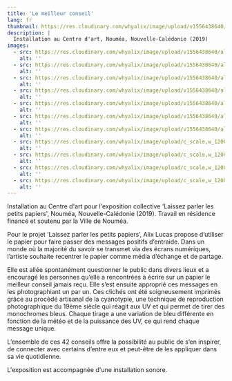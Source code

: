 ```yaml
---
title: 'Le meilleur conseil'
lang: fr
thumbnail: https://res.cloudinary.com/whyalix/image/upload/v1556438640/alixlucas/the-best-advice/best-advice1.jpg
description: |
  Installation au Centre d'art, Nouméa, Nouvelle-Calédonie (2019)
images:
  - src: https://res.cloudinary.com/whyalix/image/upload/v1556438640/alixlucas/the-best-advice/best-advice1.jpg
    alt: ''
  - src: https://res.cloudinary.com/whyalix/image/upload/v1556438640/alixlucas/the-best-advice/best-advice2.jpg
    alt: ''
  - src: https://res.cloudinary.com/whyalix/image/upload/v1556438640/alixlucas/the-best-advice/best-advice3.jpg
    alt: ''
  - src: https://res.cloudinary.com/whyalix/image/upload/v1556438640/alixlucas/the-best-advice/best-advice4.jpg
    alt: ''
  - src: https://res.cloudinary.com/whyalix/image/upload/v1556438640/alixlucas/the-best-advice/best-advice5.jpg
    alt: ''
  - src: https://res.cloudinary.com/whyalix/image/upload/v1556438640/alixlucas/the-best-advice/best-advice6.jpg
    alt: ''
  - src: https://res.cloudinary.com/whyalix/image/upload/v1556438640/alixlucas/the-best-advice/best-advice7.jpg
    alt: ''
  - src: https://res.cloudinary.com/whyalix/image/upload/c_scale,w_1200/v1543814047/alixlucas/failed/failed-mock-up-02.jpg
    alt: ''
  - src: https://res.cloudinary.com/whyalix/image/upload/c_scale,w_1200/v1543814047/alixlucas/failed/failed-mock-up-03.jpg
    alt: ''
  - src: https://res.cloudinary.com/whyalix/image/upload/c_scale,w_1200/v1543814047/alixlucas/failed/failed-mock-up-04.jpg
    alt: ''
  - src: https://res.cloudinary.com/whyalix/image/upload/c_scale,w_1200/v1543814047/alixlucas/failed/failed-mock-up-05.jpg
    alt: ''
---
```


Installation au Centre d'art pour l'exposition collective 'Laissez parler les petits papiers', Nouméa, Nouvelle-Calédonie (2019).
Travail en résidence financé et soutenu par la Ville de Nouméa. 

Pour le projet ‘Laissez parler les petits papiers’, Alix Lucas propose d’utiliser le papier pour faire passer des messages positifs d’entraide. Dans un monde où la majorité du savoir se transmet via des écrans numériques, l’artiste souhaite recentrer le papier comme média d’échange et de partage. 

Elle est allée spontanément questionner le public dans divers lieux et a encouragé les personnes qu’elle a rencontrées à écrire sur un papier le meilleur conseil jamais reçu. Elle s’est ensuite approprié ces messages en les photographiant un par un. Ces clichés ont été soigneusement imprimés grâce au procédé artisanal de la cyanotypie, une technique de reproduction photographique du 19ème siècle qui réagit aux UV et qui permet de tirer des monochromes bleus. Chaque tirage a une variation de bleu différente en fonction de la météo et de la puissance des UV, ce qui rend chaque message unique.

L’ensemble de ces 42 conseils offre la possibilité au public de s’en inspirer, de connecter avec certains d’entre eux et peut-être de les appliquer dans sa vie quotidienne.


L'exposition est accompagnée d'une installation sonore. 
